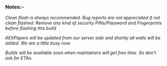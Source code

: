 ### Notes:-

*Clean flash is always recommended. Bug reports are not appreciated  if not clean flashed. Remove any kind of security PINs/Password and Fingerprints before flashing this build*

*AEXPapers will be updated from our server side and shortly all walls will be added. We are a little busy now.*

*Builds will be available soon when maintainers will get free time. So don't ask for ETAs.*
